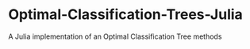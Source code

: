 # Optimal-Classification-Trees-Julia
A Julia implementation of an Optimal Classification Tree methods
